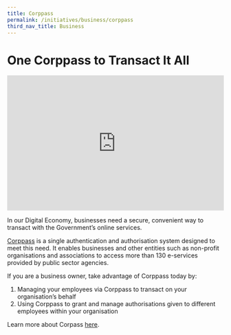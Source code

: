 ```yaml
---
title: Corppass
permalink: /initiatives/business/corppass
third_nav_title: Business
---
```

# One Corppass to Transact It All 

<iframe width="100%" height="315" src="https://www.youtube.com/embed/0xcHKX_So2o" title="YouTube video player" frameborder="0" allow="accelerometer; autoplay; clipboard-write; encrypted-media; gyroscope; picture-in-picture" allowfullscreen></iframe>

In our Digital Economy, businesses need a secure, convenient way to transact with the Government’s online services.

[Corppass](https://www.corppass.gov.sg/cpauth/login/homepage?TAM_OP=login) is a single authentication and authorisation system designed to meet this need. It enables businesses and other entities such as non-profit organisations and associations to access more than 130 e-services provided by public sector agencies.

If you are a business owner, take advantage of Corppass today by:

1. Managing your employees via Corppass to transact on your organisation’s behalf  
2. Using Corppass to grant and manage authorisations given to different employees within your organisation

Learn more about Corpass [here](https://www.corppass.gov.sg/cpauth/login/homepage?TAM_OP=login).